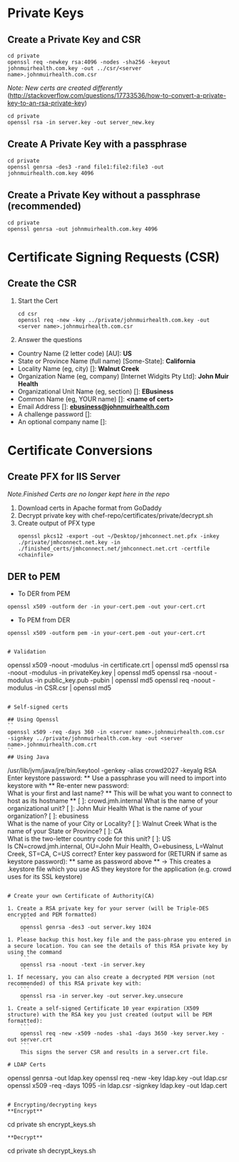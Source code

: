 # Private Keys
## Create a Private Key and CSR
```
cd private
openssl req -newkey rsa:4096 -nodes -sha256 -keyout johnmuirhealth.com.key -out ../csr/<server name>.johnmuirhealth.com.csr
```

_Note: New certs are created differently_ 
(http://stackoverflow.com/questions/17733536/how-to-convert-a-private-key-to-an-rsa-private-key)
```
cd private
openssl rsa -in server.key -out server_new.key
```
## Create A Private Key with a passphrase

```
cd private
openssl genrsa -des3 -rand file1:file2:file3 -out johnmuirhealth.com.key 4096
```
## Create a Private Key without a passphrase (recommended)

```
cd private
openssl genrsa -out johnmuirhealth.com.key 4096
```

# Certificate Signing Requests (CSR)
## Create the CSR

1. Start the Cert
    ```
    cd csr
    openssl req -new -key ../private/johnmuirhealth.com.key -out <server name>.johnmuirhealth.com.csr
    ```
1. Answer the questions
 * Country Name (2 letter code) [AU]: **US**
 * State or Province Name (full name) [Some-State]: **California**
 * Locality Name (eg, city) []: **Walnut Creek**
 * Organization Name (eg, company) [Internet Widgits Pty Ltd]: **John Muir Health**
 * Organizational Unit Name (eg, section) []: **EBusiness**
 * Common Name (eg, YOUR name) []: **\<name of cert\>**
 * Email Address []: **ebusiness@johnmuirhealth.com**
 * A challenge password []:
 * An optional company name []:

# Certificate Conversions 
## Create PFX for IIS Server 
*Note.Finished Certs are no longer kept here in the repo*
1. Download certs in Apache format from GoDaddy
1. Decrypt private key with chef-repo/certificates/private/decrypt.sh
1. Create output of PFX type
    ```
    openssl pkcs12 -export -out ~/Desktop/jmhconnect.net.pfx -inkey ./private/jmhconnect.net.key -in ./finished_certs/jmhconnect.net/jmhconnect.net.crt -certfile <chainfile>
    ```
## DER to PEM

- To DER from PEM
```
openssl x509 -outform der -in your-cert.pem -out your-cert.crt
```
- To PEM from DER
```
openssl x509 -outform pem -in your-cert.pem -out your-cert.crt


# Validation
```
openssl x509 -noout -modulus -in certificate.crt | openssl md5
openssl rsa -noout -modulus -in privateKey.key | openssl md5
openssl rsa -noout -modulus -in public_key.pub -pubin | openssl md5
openssl req -noout -modulus -in CSR.csr | openssl md5
```

# Self-signed certs

## Using Openssl
``
openssl x509 -req -days 360 -in <server name>.johnmuirhealth.com.csr  -signkey ../private/johnmuirhealth.com.key -out <server name>.johnmuirhealth.com.crt
``
## Using Java
```
/usr/lib/jvm/java/jre/bin/keytool -genkey -alias crowd2027 -keyalg RSA
Enter keystore password:   ** Use a passphrase you will need to import into keystore with **
Re-enter new password:    
What is your first and last name?  ** This will be what you want to connect to host as its hostname **
  [ ]:  crowd.jmh.internal
What is the name of your organizational unit?
  [ ]: John Muir Health
What is the name of your organization?
  [ ]: ebusiness  
What is the name of your City or Locality?
  [ ]: Walnut Creek
What is the name of your State or Province?
  [ ]: CA  
What is the two-letter country code for this unit?
  [ ]: US  
Is CN=crowd.jmh.internal, OU=John Muir Health, O=ebusiness, L=Walnut Creek, ST=CA, C=US correct?
Enter key password for <crowd2027>
	(RETURN if same as keystore password):  ** same as password above **
-> This creates a .keystore file which you use AS they keystore for the application (e.g. crowd uses for its SSL keystore)
```

# Create your own Certificate of Authority(CA)

1. Create a RSA private key for your server (will be Triple-DES encrypted and PEM formatted)
    ```
    openssl genrsa -des3 -out server.key 1024
    ```
1. Please backup this host.key file and the pass-phrase you entered in a secure location. You can see the details of this RSA private key by using the command
    ```
    openssl rsa -noout -text -in server.key
    ```
1. If necessary, you can also create a decrypted PEM version (not recommended) of this RSA private key with:
    ```
    openssl rsa -in server.key -out server.key.unsecure
    ```
1. Create a self-signed Certificate 10 year expiration (X509 structure) with the RSA key you just created (output will be PEM formatted):
    ```
    openssl req -new -x509 -nodes -sha1 -days 3650 -key server.key -out server.crt
    ```
    This signs the server CSR and results in a server.crt file.

# LDAP Certs
```
openssl genrsa -out ldap.key
openssl req -new -key ldap.key -out ldap.csr
openssl x509 -req -days 1095 -in ldap.csr  -signkey ldap.key -out ldap.cert
```

# Encrypting/decrypting keys
**Encrypt**
```
cd private
sh encrypt_keys.sh <Path to Passfile>
```
**Decrypt**
```
cd private
sh decrypt_keys.sh <Path to Passfile>
```
